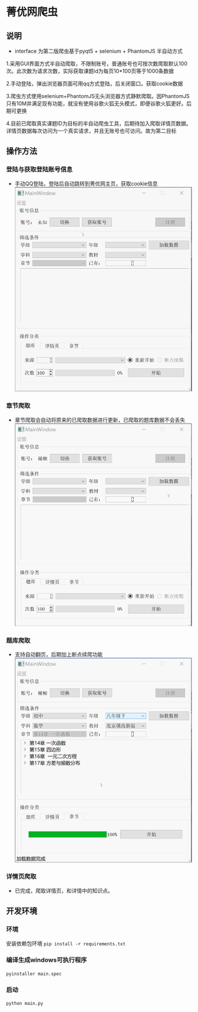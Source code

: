 # 菁优网爬虫

## 说明

* interface 为第二版爬虫基于pyqt5 + selenium + PhantomJS 半自动方式

1.采用GUI界面方式半自动爬取，不限制账号，普通账号也可按次数爬取默认100次。此次数为请求次数，实际获取课题id为每页10*100页等于1000条数据

2.手动登陆，弹出浏览器页面可用qq方式登陆，后关闭窗口。获取cookie数据

3.爬虫方式使用selenium+PhantomJS无头浏览器方式静默爬取。因PhantomJS只有10M并满足现有功能，就没有使用谷歌火狐无头模式，即便谷歌火狐更好。后期可更换

4.目前已爬取真实课题ID为目标的半自动爬虫工具，后期待加入爬取详情页数据。详情页数据每次访问为一个真实请求，并且无账号也可访问。故为第二目标

## 操作方法
### 登陆与获取登陆账号信息
* 手动QQ登陆，登陆后自动跳转到菁优网主页，获取cookie信息
![login](/assets/login.gif)
### 章节爬取
* 章节爬取会自动将原来的已爬取数据进行更新，已爬取的题库数据不会丢失
![zhangjie](/assets/zhangjie.gif)
### 题库爬取
* 支持自动翻页，后期加上断点续爬功能
![tiku](/assets/tiku.gif)
### 详情页爬取
* 已完成，爬取详情页，和详情中的知识点。

## 开发环境
### 环境
安装依赖包环境
`pip install -r requirements.txt`

### 编译生成windows可执行程序
`pyinstaller main.spec`

### 启动
`python main.py`













